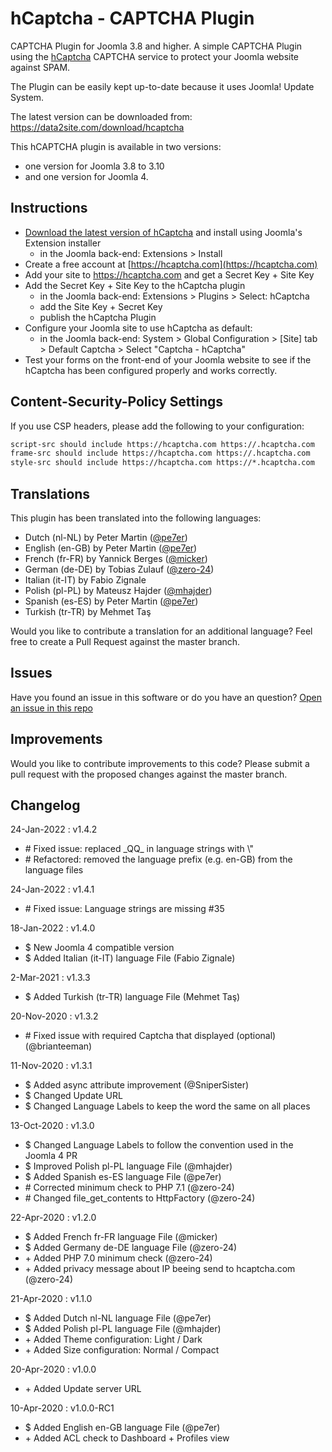 # hCaptcha - CAPTCHA Plugin 
CAPTCHA Plugin for Joomla 3.8 and higher. 
A simple CAPTCHA Plugin using the [hCaptcha](https://www.hcaptcha.com/) CAPTCHA service 
to protect your Joomla website against SPAM.

The Plugin can be easily kept up-to-date because it uses Joomla! Update System. 

The latest version can be downloaded from: https://data2site.com/download/hcaptcha

This hCAPTCHA plugin is available in two versions:
- one version for Joomla 3.8 to 3.10
- and one version for Joomla 4.

## Instructions

- [Download the latest version of hCaptcha](https://data2site.com/download/hcaptcha) 
and install using Joomla's Extension installer
    - in the Joomla back-end: Extensions > Install
- Create a free account at [https://hcaptcha.com](https://hcaptcha.com)
- Add your site to https://hcaptcha.com and get a Secret Key + Site Key 
- Add the Secret Key + Site Key to the hCaptcha plugin 
    - in the Joomla back-end: Extensions > Plugins > Select: hCaptcha
    - add the Site Key + Secret Key
    - publish the hCaptcha Plugin
- Configure your Joomla site to use hCaptcha as default:
    - in the Joomla back-end: System > Global Configuration > [Site] tab > 
    Default Captcha > Select "Captcha - hCaptcha"
- Test your forms on the front-end of your Joomla website to see if the hCaptcha 
has been configured properly and works correctly.

## Content-Security-Policy Settings
If you use CSP headers, please add the following to your configuration:
```txt
script-src should include https://hcaptcha.com https://.hcaptcha.com
frame-src should include https://hcaptcha.com https://.hcaptcha.com
style-src should include https://hcaptcha.com https://*.hcaptcha.com
```

## Translations
This plugin has been translated into the following languages:
- Dutch (nl-NL) by Peter Martin ([@pe7er](https://github.com/pe7er))
- English (en-GB) by Peter Martin ([@pe7er](https://github.com/pe7er))
- French (fr-FR) by Yannick Berges ([@micker](https://github.com/micker))
- German (de-DE) by Tobias Zulauf ([@zero-24](https://github.com/zero-24))
- Italian (it-IT) by Fabio Zignale
- Polish (pl-PL) by Mateusz Hajder ([@mhajder](https://github.com/mhajder))
- Spanish (es-ES) by Peter Martin ([@pe7er](https://github.com/pe7er))
- Turkish (tr-TR) by Mehmet Taş
 
Would you like to contribute a translation for an additional language? 
Feel free to create a Pull Request against the master branch.

## Issues
Have you found an issue in this software or do you have an question?
[Open an issue in this repo](https://github.com/pe7er/hCaptcha/issues/new)

## Improvements
Would you like to contribute improvements to this code?
Please submit a pull request with the proposed changes against the master branch.

## Changelog

24-Jan-2022 : v1.4.2
<ul>
<li># Fixed issue: replaced _QQ_ in language strings with \"</li>
<li># Refactored: removed the language prefix (e.g. en-GB) from the language files</li>
</ul>

24-Jan-2022 : v1.4.1
<ul>
<li># Fixed issue: Language strings are missing #35</li>
</ul>

18-Jan-2022 : v1.4.0
<ul>
<li>$ New Joomla 4 compatible version</li>
<li>$ Added Italian (it-IT) language File (Fabio Zignale)</li>
</ul>

2-Mar-2021 : v1.3.3
<ul>
<li>$ Added Turkish (tr-TR) language File (Mehmet Taş)</li>
</ul>

20-Nov-2020 : v1.3.2
<ul>
<li># Fixed issue with required Captcha that displayed (optional) (@brianteeman)</li>
</ul>

11-Nov-2020 : v1.3.1
<ul>
<li>$ Added async attribute improvement (@SniperSister)</li>
<li>$ Changed Update URL</li>
<li>$ Changed Language Labels to keep the word the same on all places</li>
</ul>

13-Oct-2020 : v1.3.0
<ul>
<li>$ Changed Language Labels to follow the convention used in the Joomla 4 PR</li>
<li>$ Improved Polish pl-PL language File (@mhajder)</li>
<li>$ Added Spanish es-ES language File (@pe7er)</li>
<li># Corrected minimum check to PHP 7.1 (@zero-24)</li>
<li># Changed file_get_contents to HttpFactory (@zero-24)</li>
</ul>

22-Apr-2020 : v1.2.0
<ul>
<li>$ Added French fr-FR language File (@micker)</li>
<li>$ Added Germany de-DE language File (@zero-24)</li>
<li>+ Added PHP 7.0 minimum check (@zero-24)</li>
<li>+ Added privacy message about IP beeing send to hcaptcha.com (@zero-24)</li>
</ul>

21-Apr-2020 : v1.1.0
<ul>
<li>$ Added Dutch nl-NL language File (@pe7er)</li>
<li>$ Added Polish pl-PL language File (@mhajder)</li>
<li>+ Added Theme configuration: Light / Dark</li>
<li>+ Added Size configuration: Normal / Compact</li>
</ul>

20-Apr-2020 : v1.0.0
<ul>
<li>+ Added Update server URL</li>
</ul>

10-Apr-2020 : v1.0.0-RC1
<ul>
<li>$ Added English en-GB language File (@pe7er)</li>
<li>+ Added ACL check to Dashboard + Profiles view</li>
</ul>
